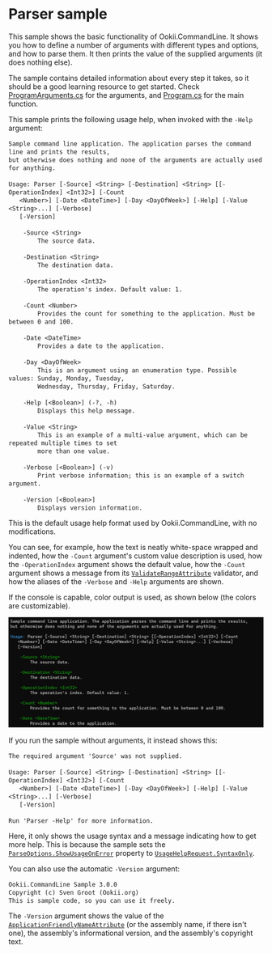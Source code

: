 # Parser sample

This sample shows the basic functionality of Ookii.CommandLine. It shows you how to define a number
of arguments with different types and options, and how to parse them. It then prints the value of
the supplied arguments (it does nothing else).

The sample contains detailed information about every step it takes, so it should be a good learning
resource to get started. Check [ProgramArguments.cs](ProgramArguments.cs) for the arguments, and
[Program.cs](Program.cs) for the main function.

This sample prints the following usage help, when invoked with the `-Help` argument:

```text
Sample command line application. The application parses the command line and prints the results,
but otherwise does nothing and none of the arguments are actually used for anything.

Usage: Parser [-Source] <String> [-Destination] <String> [[-OperationIndex] <Int32>] [-Count
   <Number>] [-Date <DateTime>] [-Day <DayOfWeek>] [-Help] [-Value <String>...] [-Verbose]
   [-Version]

    -Source <String>
        The source data.

    -Destination <String>
        The destination data.

    -OperationIndex <Int32>
        The operation's index. Default value: 1.

    -Count <Number>
        Provides the count for something to the application. Must be between 0 and 100.

    -Date <DateTime>
        Provides a date to the application.

    -Day <DayOfWeek>
        This is an argument using an enumeration type. Possible values: Sunday, Monday, Tuesday,
        Wednesday, Thursday, Friday, Saturday.

    -Help [<Boolean>] (-?, -h)
        Displays this help message.

    -Value <String>
        This is an example of a multi-value argument, which can be repeated multiple times to set
        more than one value.

    -Verbose [<Boolean>] (-v)
        Print verbose information; this is an example of a switch argument.

    -Version [<Boolean>]
        Displays version information.
```

This is the default usage help format used by Ookii.CommandLine, with no modifications.

You can see, for example, how the text is neatly white-space wrapped and indented, how the `-Count`
argument's custom value description is used, how the `-OperationIndex` argument shows the default
value, how the `-Count` argument shows a message from its [`ValidateRangeAttribute`][] validator, and
how the aliases of the `-Verbose` and `-Help` arguments are shown.

If the console is capable, color output is used, as shown below (the colors are customizable).

![Color output sample](../../../docs/images/color.png)

If you run the sample without arguments, it instead shows this:

```text
The required argument 'Source' was not supplied.

Usage: Parser [-Source] <String> [-Destination] <String> [[-OperationIndex] <Int32>] [-Count
   <Number>] [-Date <DateTime>] [-Day <DayOfWeek>] [-Help] [-Value <String>...] [-Verbose]
   [-Version]

Run 'Parser -Help' for more information.
```

Here, it only shows the usage syntax and a message indicating how to get more help. This is because
the sample sets the [`ParseOptions.ShowUsageOnError`][] property to [`UsageHelpRequest.SyntaxOnly`][].

You can also use the automatic `-Version` argument:

```text
Ookii.CommandLine Sample 3.0.0
Copyright (c) Sven Groot (Ookii.org)
This is sample code, so you can use it freely.
```

The `-Version` argument shows the value of the [`ApplicationFriendlyNameAttribute`][] (or the assembly
name, if there isn't one), the assembly's informational version, and the assembly's copyright text.

[`ApplicationFriendlyNameAttribute`]: https://www.ookii.org/docs/commandline-3.0-preview/html/T_Ookii_CommandLine_ApplicationFriendlyNameAttribute.htm
[`ParseOptions.ShowUsageOnError`]: https://www.ookii.org/docs/commandline-3.0-preview/html/P_Ookii_CommandLine_ParseOptions_ShowUsageOnError.htm
[`UsageHelpRequest.SyntaxOnly`]: https://www.ookii.org/docs/commandline-3.0-preview/html/T_Ookii_CommandLine_UsageHelpRequest.htm
[`ValidateRangeAttribute`]: https://www.ookii.org/docs/commandline-3.0-preview/html/T_Ookii_CommandLine_Validation_ValidateRangeAttribute.htm
